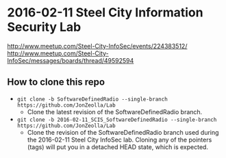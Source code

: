 # 2016-02-11 Steel City Information Security Lab  
  
http://www.meetup.com/Steel-City-InfoSec/events/224383512/  
http://www.meetup.com/Steel-City-InfoSec/messages/boards/thread/49592594  

## How to clone this repo
* `git clone -b SoftwareDefinedRadio --single-branch https://github.com/JonZeolla/Lab`  
  * Clone the latest revision of the SoftwareDefinedRadio branch.  
* `git clone -b 2016-02-11_SCIS_SoftwareDefinedRadio --single-branch https://github.com/JonZeolla/Lab`  
  * Clone the revision of the SoftwareDefinedRadio branch used during the 2016-02-11 Steel City InfoSec lab.  Cloning any of the pointers (tags) will put you in a detached HEAD state, which is expected.  
